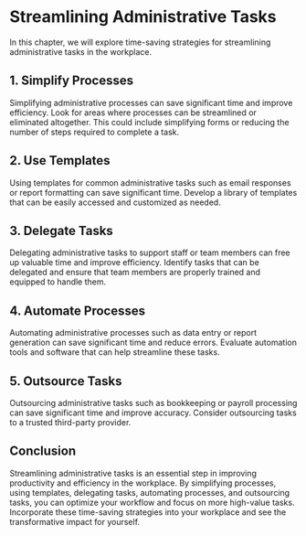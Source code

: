 # Streamlining Administrative Tasks

In this chapter, we will explore time-saving strategies for streamlining administrative tasks in the workplace.

## 1. Simplify Processes

Simplifying administrative processes can save significant time and improve efficiency. Look for areas where processes can be streamlined or eliminated altogether. This could include simplifying forms or reducing the number of steps required to complete a task.

## 2. Use Templates

Using templates for common administrative tasks such as email responses or report formatting can save significant time. Develop a library of templates that can be easily accessed and customized as needed.

## 3. Delegate Tasks

Delegating administrative tasks to support staff or team members can free up valuable time and improve efficiency. Identify tasks that can be delegated and ensure that team members are properly trained and equipped to handle them.

## 4. Automate Processes

Automating administrative processes such as data entry or report generation can save significant time and reduce errors. Evaluate automation tools and software that can help streamline these tasks.

## 5. Outsource Tasks

Outsourcing administrative tasks such as bookkeeping or payroll processing can save significant time and improve accuracy. Consider outsourcing tasks to a trusted third-party provider.

Conclusion
----------

Streamlining administrative tasks is an essential step in improving productivity and efficiency in the workplace. By simplifying processes, using templates, delegating tasks, automating processes, and outsourcing tasks, you can optimize your workflow and focus on more high-value tasks. Incorporate these time-saving strategies into your workplace and see the transformative impact for yourself.
